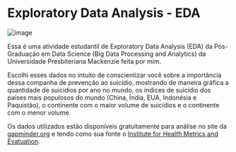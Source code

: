 # Exploratory Data Analysis - EDA
![image](https://user-images.githubusercontent.com/59674194/192119419-bf5a0638-39c2-4fef-bf26-427d0eddc440.png)

Essa é uma atividade estudantil de Exploratory Data Analysis (EDA) da Pós-Graduação em Data Science (Big Data Processing and Analytics) da Universidade Presbiteriana Mackenzie feita por mim.


Escolhi esses dados no intuito de conscientizar você sobre a importância dessa companha de prevenção ao suicídio, mostrando de maneira gráfica a  quantidade de suicídios por ano no mundo, os índices de suicídio dos países mais populosos do mundo (China, Índia, EUA, Indonésia e Paquistão), o continente com o maior volume de suicídios e o continente com o menor volume.


Os dados utilizados estão disponíveis gratuitamente para análise no site da [gapminder.org](https://www.gapminder.org/) e tendo como sua fonte o [Institute for Health Metrics and Evatuation](https://www.healthdata.org/).
